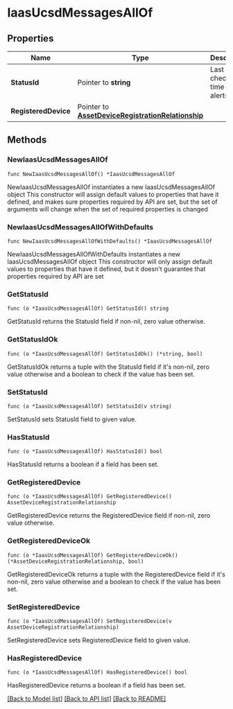 # IaasUcsdMessagesAllOf

## Properties

Name | Type | Description | Notes
------------ | ------------- | ------------- | -------------
**StatusId** | Pointer to **string** | Last checked time of the alerts. | [optional] [readonly] 
**RegisteredDevice** | Pointer to [**AssetDeviceRegistrationRelationship**](asset.DeviceRegistration.Relationship.md) |  | [optional] 

## Methods

### NewIaasUcsdMessagesAllOf

`func NewIaasUcsdMessagesAllOf() *IaasUcsdMessagesAllOf`

NewIaasUcsdMessagesAllOf instantiates a new IaasUcsdMessagesAllOf object
This constructor will assign default values to properties that have it defined,
and makes sure properties required by API are set, but the set of arguments
will change when the set of required properties is changed

### NewIaasUcsdMessagesAllOfWithDefaults

`func NewIaasUcsdMessagesAllOfWithDefaults() *IaasUcsdMessagesAllOf`

NewIaasUcsdMessagesAllOfWithDefaults instantiates a new IaasUcsdMessagesAllOf object
This constructor will only assign default values to properties that have it defined,
but it doesn't guarantee that properties required by API are set

### GetStatusId

`func (o *IaasUcsdMessagesAllOf) GetStatusId() string`

GetStatusId returns the StatusId field if non-nil, zero value otherwise.

### GetStatusIdOk

`func (o *IaasUcsdMessagesAllOf) GetStatusIdOk() (*string, bool)`

GetStatusIdOk returns a tuple with the StatusId field if it's non-nil, zero value otherwise
and a boolean to check if the value has been set.

### SetStatusId

`func (o *IaasUcsdMessagesAllOf) SetStatusId(v string)`

SetStatusId sets StatusId field to given value.

### HasStatusId

`func (o *IaasUcsdMessagesAllOf) HasStatusId() bool`

HasStatusId returns a boolean if a field has been set.

### GetRegisteredDevice

`func (o *IaasUcsdMessagesAllOf) GetRegisteredDevice() AssetDeviceRegistrationRelationship`

GetRegisteredDevice returns the RegisteredDevice field if non-nil, zero value otherwise.

### GetRegisteredDeviceOk

`func (o *IaasUcsdMessagesAllOf) GetRegisteredDeviceOk() (*AssetDeviceRegistrationRelationship, bool)`

GetRegisteredDeviceOk returns a tuple with the RegisteredDevice field if it's non-nil, zero value otherwise
and a boolean to check if the value has been set.

### SetRegisteredDevice

`func (o *IaasUcsdMessagesAllOf) SetRegisteredDevice(v AssetDeviceRegistrationRelationship)`

SetRegisteredDevice sets RegisteredDevice field to given value.

### HasRegisteredDevice

`func (o *IaasUcsdMessagesAllOf) HasRegisteredDevice() bool`

HasRegisteredDevice returns a boolean if a field has been set.


[[Back to Model list]](../README.md#documentation-for-models) [[Back to API list]](../README.md#documentation-for-api-endpoints) [[Back to README]](../README.md)


